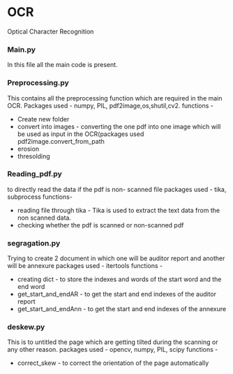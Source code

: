 # OCR
Optical Character Recognition

### Main.py 
In this file all the main code is present.

### Preprocessing.py 
This contains all the preprocessing function which are required in the main OCR.
Packages used - numpy, PIL, pdf2image,os,shutil,cv2.
functions - 
+ Create new folder
+ convert into images - converting the one pdf into one image which will be used as input in the OCR(packages used pdf2image.convert_from_path
+ erosion 
+ thresolding

### Reading_pdf.py
to directly read the data if the pdf is non- scanned file
packages used - tika, subprocess
functions- 
+ reading file through tika -  Tika is used to extract the text data from the non scanned data.
+ checking whether the pdf is scanned or non-scanned pdf

### segragation.py 
Trying to create 2 document in which one will be auditor report and another will be annexure 
packages used - itertools
functions - 
+ creating dict - to store the indexes and words of the start word and the end word
+ get_start_and_endAR -  to get the start and end indexes of the auditor report
+ get_start_and_endAnn -  to get the start and end indexes of the annexure

### deskew.py
This is to untitled the page which are getting tilted during the scanning or any other reason.
packages used - opencv, numpy, PIL, scipy
functions - 
+ correct_skew - to correct the orientation of the page automatically

